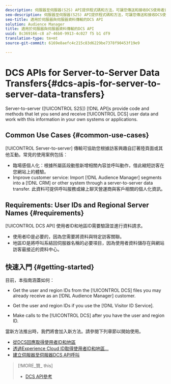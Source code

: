 ```yaml
---
description: 伺服器至伺服器(S2S) API提供程式碼和方法，可讓您傳送和接收DCS使用者資料，並在您自己的系統或應用程式中處理此項資訊。
seo-description: 伺服器至伺服器(S2S) API提供程式碼和方法，可讓您傳送和接收DCS使用者資料，並在您自己的系統或應用程式中處理此項資訊。
seo-title: 適用於伺服器與伺服器資料傳輸的DCS API
solution: Audience Manager
title: 適用於伺服器與伺服器資料傳輸的DCS API
uuid: 8c369166-c8 a7-46b0-9913-4c027 f5 b1 df9
translation-type: tm+mt
source-git-commit: 6169e8aefc4c215c83d6229be7378f90453f19e9

---
```



# DCS APIs for Server-to-Server Data Transfers{#dcs-apis-for-server-to-server-data-transfers}

Server-to-server ([!UICONTROL S2S]) [!DNL API]s provide code and methods that let you send and receive [!UICONTROL DCS] user data and work with this information in your own systems or applications.

## Common Use Cases {#common-use-cases}

[!UICONTROL Server-to-server] 傳輸可協助您根據訪客興趣自訂著陸頁面或其他互動。常見的使用案例包括：

* 臨場感個人化：根據所屬區段動態新增相關內容並呼叫動作，借此縮短訪客在您網站上的體驗。
* Improve customer service: Import [!DNL Audience Manager] segments into a [!DNL CRM] or other system through a server-to-server data transfer. 此資料可提供呼叫服務或線上聊天營運商與客戶相關的個人化資訊。

## Requirements: User IDs and Regional Server Names {#requirements}

[!UICONTROL DCS API] 使用者ID和地區ID需要驗證並進行資料請求。

* 使用者ID是必要的，因為您需要將資料與特定訪客關聯。
* 地區ID是將呼叫系結回伺服器名稱的必要項目，因為使用者資料儲存在與網站訪客最接近的資料中心。

## 快速入門 {#getting-started}

目前，本指南涵蓋如何：

* Get the user and region IDs from the [!UICONTROL DCS] files you may already receive as an [!DNL Audience Manager] customer.

* Get the user and region IDs if you use the [!DNL Visitor ID Service].
* Make calls to the [!UICONTROL DCS] after you have the user and region ID.

當新方法推出時，我們將會加入新方法。請參閱下列章節以開始使用。

* [從DCS回應取得使用者ID和地區](dcs-aam-ids.md)
* [透過Experience Cloud ID取得使用者ID和地區…](dcs-mcid-ids.md)
* [建立伺服器至伺服器DCS API呼叫](dcs-s2s-calls.md)

>[!MORE_贊_ this]
>
>* [DCS API參考](../../../api/dcs-intro/dcs-api-reference/dcs-api-methods.md)

